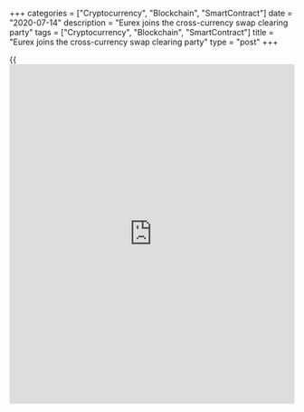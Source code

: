 +++
categories = ["Cryptocurrency", "Blockchain", "SmartContract"]
date = "2020-07-14"
description = "Eurex joins the cross-currency swap clearing party"
tags = ["Cryptocurrency", "Blockchain", "SmartContract"]
title = "Eurex joins the cross-currency swap clearing party"
type = "post"
+++

{{<iframe id="large-banner" src="https://www.bounty.group/#slide=3.0" width="100%" height="600" scrolling="no" style="border: 0px solid rgb(216, 221, 230); border-radius: 3px;">}}

![euros_dollars_pounds_notes-780.png][1]

  

Eurex Clearing recently cleared its long-awaited first cross-currency
swap transaction.

The company only offers interdealer clearing of EUR/USD and GBP/USD
cross-currency swaps, although it says it plans to introduce client
clearing next year.

Cross-currency swap clearing is not a new development – Hong Kong
Exchanges and Clearing (HKEX) subsidiary OTC Clear has been clearing
USD-HKD swaps for more than 18 months.

However, as the product becomes more established, other clearing houses
can be expected to follow suit.

In turn, the number of swaps covered will increase, especially if market
participants perceive a notable credit or settlement risk to these
transactions, which combine an FX product and an interest-rate product.

![Jon-Vollemaere2017-160x186][2]  
  
---  
  
 _Jon Vollemaere,  
R5FX_  
  
[R5FX][3] CEO JonVollemaere notes that his platform has always used a
central counterparty clearing (CCP) model because problems with
bilateral credit are even more concentrated in emerging markets.

“Whether in places like China – where netting isn’t currently recognised
– or India and Brazil, where risk amongst both resident and non-resident
traders is reduced by using a CCP model, providing customers with the
choice of either cleared or uncleared is the way the market is moving,”
he says.

“If it works for emerging market currencies, it will certainly work for
the G10.”

![Paddy-Boyle-160x186][4]  
  
---  
  
 _Paddy Boyle,  
ForexClear_  
  
The progress of FX clearing to date has been driven by market
participants identifying substantial benefits, says PaddyBoyle, head of
ForexClear [at LCH][5].

“With no clearing mandates in FX, there would be no clearing without
benefits accruing to users,” he says. “The 10,000 or so trades we clear
every day speak for themselves on this point.”

### Competition

The interbank structure is highly competitive, which has kept spreads
and costs low. The extent to which central clearing results in increased
costs will obviously depend on the price offered by the clearing house.

Vollemaere says: “For some time, we have had the [prime broker][6]
versus clearing debate where prime brokerage has been much cheaper as a
form of access, but costs are increasing for all and UMR [uncleared
margin rules] will further impact this market over the next two years.

“The clearing house that prices itself to compete with prime brokers
will win the lion's share of the cleared FX market.”

  

> Central clearing is more efficient than bilateral trading as market
participants can net their exposures with a single counterparty and
settle variation margin on a net basis  
>

>

>  - Sunil Cutinho, CME Clearing

  

Eurex Clearing’s longer-term plan is to develop a cleared FX liquidity
pool as providers are attracted by lower capital and margin costs. The
challenge it and other clearing houses face is ensuring that multiple
exchange venues offering the same services does not lead to fragmented
liquidity.

There is a view that central clearing offers more certainty or
visibility to market participants and will drive what is a large over-
the-counter (OTC) market into a more transparent and standardized model.

CCPs require market participants to post initial margin as a performance
bond and settle current exposures at least once per day as their
positions are marked to market. [In CME’s][7] futures and [options](https://www.fixpro.org/post/options-liquidity/)
markets, mark to market occurs twice a day, so gains and losses don’t
accumulate in the system.

“Central clearing is more efficient than bilateral trading as market
participants can net their exposures with a single counterparty and
settle variation margin on a net basis,” says Sunil Cutinho, president
at CME Clearing.

“Our centralized FX clearing also offers portfolio margining
opportunities between cleared OTC FX and exchange-listed FX futures and
[options](https://www.fixpro.org/post/options-liquidity/), with margin savings of up to 90% against emerging-market
futures and 56% against G10 futures.”

However, the interbank structure is well established with standard
contracts and continuous linked settlement, meaning banks operate with
low risk between each other.

### Motivation

A powerful motivation for promoting central clearing is that the central
counterparties ([exchanges][8]) have seen pressure on revenues from
trading in their traditional product offerings and appreciate that even
a modest share of the FX market would be extremely lucrative.

![Jason-Hughes-ADSS-160x186][9]  
  
---  
  
 _Jason Hughes,  
ADSS_  
  
Greater use of cross-currency swap transaction clearing is potentially
another step towards central clearing becoming the prevalent credit
model in FX.

However, Jason Hughes, global head of sales at ADSS, warns that there is
still a long way to go.

“With transaction reporting requirements, we are seeing more visibility
within the traditional OTC space and therefore an element of increased
transparency without a centralized counterparty system,” he says.

“Deutsche Börse has been active with acquisitions in the FX trading
space. Eurex only has only a small number of banks connected, though,
and this will need to grow significantly to really affect the OTC
interbank business.”

  

   1. /v-78f33e7c792c53e4937f2fa934b2e21e/Media/images/euromoney/currencies-2/euros_dollars_pounds_notes-780.png
   2. /v-c474d2860d963458d3ede8c9a79f604e/Media/images/euromoney/people-18/Jon-Vollemaere2017-160x186.jpg
   3. www.euromoney.com/article/b14mpvpxryw97r/fx-r5fx-to-launch-new-clearing-model-as-ndf-trades-soar
   4. /v-7e961400988380836b45164124f21be2/Media/images/euromoney/people-16/Paddy-Boyle-160x186.jpg
   5. www.euromoney.com/article/b12yz8xpggzn4h/fx-[options](https://www.fixpro.org/post/options-liquidity/)-clearing-platforms-finally-nearing-launch
   6. www.euromoney.com/article/b1f45jwdqnk0ml/uncleared-margin-rules-unlikely-to-clarify-clearing-migration
   7. www.euromoney.com/article/b1b6zjdcpm4gfr/cme-initiatives-coalesce-around-spot-fx-basis-spreads
   8. www.euromoney.com/article/b157pw5s6621sy/exchanges-face-variety-challenge-in-quest-for-more-fx-business
   9. /v-3c9babada53eea9b0e7272503b9e2925/Media/images/euromoney/people-26/Jason-Hughes-ADSS-160x186.jpg